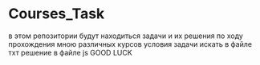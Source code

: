# Courses_Task
в этом репозитории будут находиться задачи и их решения по ходу прохождения мною различных курсов
условия задачи искать в файле тхт решение в файле js
GOOD LUCK
